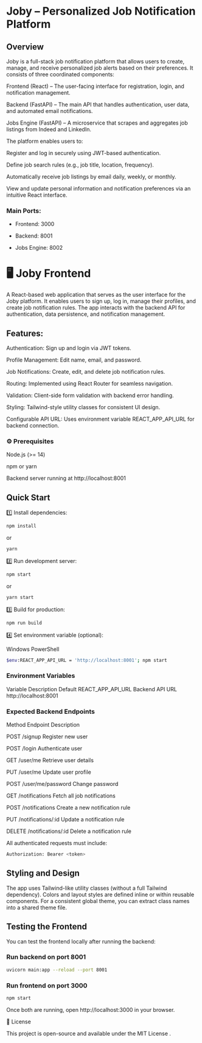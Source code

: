 # Joby – Personalized Job Notification Platform

## Overview

Joby is a full-stack job notification platform that allows users to create, manage, and receive personalized job alerts based on their preferences.
It consists of three coordinated components:

Frontend (React) – The user-facing interface for registration, login, and notification management.

Backend (FastAPI) – The main API that handles authentication, user data, and automated email notifications.

Jobs Engine (FastAPI) – A microservice that scrapes and aggregates job listings from Indeed and LinkedIn.

The platform enables users to:

Register and log in securely using JWT-based authentication.

Define job search rules (e.g., job title, location, frequency).

Automatically receive job listings by email daily, weekly, or monthly.

View and update personal information and notification preferences via an intuitive React interface.


### Main Ports:

- Frontend: 3000

- Backend: 8001

- Jobs Engine: 8002

# 🖥️ Joby Frontend

A React-based web application that serves as the user interface for the Joby platform.
It enables users to sign up, log in, manage their profiles, and create job notification rules.
The app interacts with the backend API for authentication, data persistence, and notification management.

## Features:

Authentication: Sign up and login via JWT tokens.

Profile Management: Edit name, email, and password.

Job Notifications: Create, edit, and delete job notification rules.

Routing: Implemented using React Router for seamless navigation.

Validation: Client-side form validation with backend error handling.

Styling: Tailwind-style utility classes for consistent UI design.

Configurable API URL: Uses environment variable REACT_APP_API_URL for backend connection.

### ⚙️ Prerequisites

Node.js (>= 14)

npm or yarn

Backend server running at http://localhost:8001 

##  Quick Start

1️⃣ Install dependencies:
```bash
npm install
```
or
```bash
yarn
```

 2️⃣ Run development server:

```bash  
npm start
```
or
```bash
yarn start
```

3️⃣ Build for production:
```bash
npm run build
```

4️⃣ Set environment variable (optional):

Windows PowerShell
```bash
$env:REACT_APP_API_URL = 'http://localhost:8001'; npm start
```

### Environment Variables
Variable	Description	Default
REACT_APP_API_URL	Backend API URL	http://localhost:8001
###  Expected Backend Endpoints
Method	Endpoint	Description

POST	/signup	Register new user

POST	/login	Authenticate user

GET	/user/me	Retrieve user details

PUT	/user/me	Update user profile

POST	/user/me/password	Change password

GET	/notifications	Fetch all job notifications

POST	/notifications	Create a new notification rule

PUT	/notifications/:id	Update a notification rule

DELETE	/notifications/:id	Delete a notification rule

All authenticated requests must include:
```bash
Authorization: Bearer <token>
```
## Styling and Design

The app uses Tailwind-like utility classes (without a full Tailwind dependency).
Colors and layout styles are defined inline or within reusable components.
For a consistent global theme, you can extract class names into a shared theme file.


## Testing the Frontend

You can test the frontend locally after running the backend:

### Run backend on port 8001
```bash
uvicorn main:app --reload --port 8001
```
### Run frontend on port 3000
```bash
npm start
```

Once both are running, open http://localhost:3000 in your browser.


📄 License

This project is open-source and available under the MIT License
.
